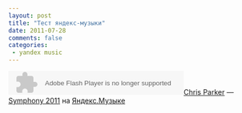 ```yaml
---
layout: post
title: "Тест яндекс-музыки"
date: 2011-07-28
comments: false
categories:
 - yandex music
---
```



<object width="350" height="48"><param name="muz" value="http://music.yandex.ru/embed/2225734/track.swf"/><param value="noscale" name="scale"/><param value="bg-color=%23F2F2F2&amp;text-color=%23777777&amp;hover-text-color=%23000000" name="flashvars"/><embed type="application/x-shockwave-flash" width="350" height="48" scale="noscale" flashvars="bg-color=%23F2F2F2&amp;text-color=%23777777&amp;hover-text-color=%23000000" src="http://music.yandex.ru/embed/2225734/track.swf"/></object><a href="http://music.yandex.ru/artist/29401">Chris Parker</a> — <a href="http://music.yandex.ru/track/2225734/album/221336">Symphony 2011</a> на <a href="http://music.yandex.ru">Яндекс.Музыке</a>
